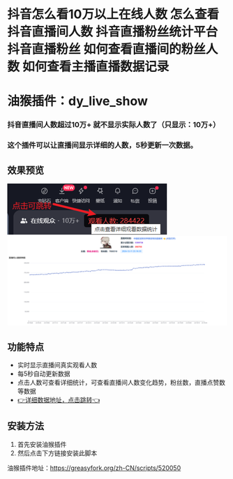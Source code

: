 # 抖音怎么看10万以上在线人数 怎么查看抖音直播间人数 抖音直播粉丝统计平台 抖音直播粉丝 如何查看直播间的粉丝人数 如何查看主播直播数据记录
# 油猴插件：dy_live_show
### 抖音直播间人数超过10万+ 就不显示实际人数了（只显示：10万+）
### 这个插件可以让直播间显示详细的人数，5秒更新一次数据。

## 效果预览
![使用效果预览1](https://raw.githubusercontent.com/phpnbw/dy_live_show/main/1.png)
![使用效果预览2](https://raw.githubusercontent.com/phpnbw/dy_live_show/main/2.png)

## 功能特点
- 实时显示直播间真实观看人数
- 每5秒自动更新数据
- 点击人数可查看详细统计，可查看直播间人数变化趋势，粉丝数，直播点赞数等数据
- [👉详细数据地址，点击跳转👈](https://douyin.phpnbw.com)

## 安装方法
1. 首先安装油猴插件
2. 然后点击下方链接安装此脚本

油猴插件地址：https://greasyfork.org/zh-CN/scripts/520050